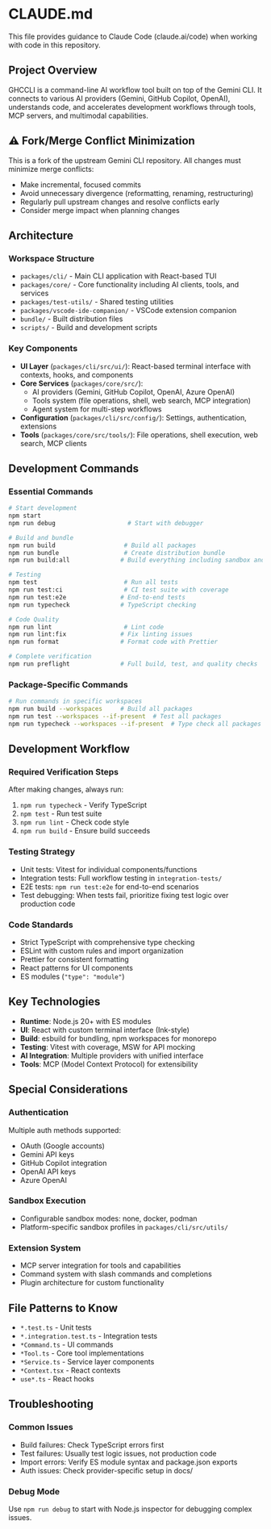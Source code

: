 # CLAUDE.md

This file provides guidance to Claude Code (claude.ai/code) when working with code in this repository.

## Project Overview

GHCCLI is a command-line AI workflow tool built on top of the Gemini CLI. It connects to various AI providers (Gemini, GitHub Copilot, OpenAI), understands code, and accelerates development workflows through tools, MCP servers, and multimodal capabilities.

## ⚠️ Fork/Merge Conflict Minimization

This is a fork of the upstream Gemini CLI repository. All changes must minimize merge conflicts:
- Make incremental, focused commits
- Avoid unnecessary divergence (reformatting, renaming, restructuring)
- Regularly pull upstream changes and resolve conflicts early
- Consider merge impact when planning changes

## Architecture

### Workspace Structure
- `packages/cli/` - Main CLI application with React-based TUI
- `packages/core/` - Core functionality including AI clients, tools, and services
- `packages/test-utils/` - Shared testing utilities
- `packages/vscode-ide-companion/` - VSCode extension companion
- `bundle/` - Built distribution files
- `scripts/` - Build and development scripts

### Key Components
- **UI Layer** (`packages/cli/src/ui/`): React-based terminal interface with contexts, hooks, and components
- **Core Services** (`packages/core/src/`): 
  - AI providers (Gemini, GitHub Copilot, OpenAI, Azure OpenAI)
  - Tools system (file operations, shell, web search, MCP integration)
  - Agent system for multi-step workflows
- **Configuration** (`packages/cli/src/config/`): Settings, authentication, extensions
- **Tools** (`packages/core/src/tools/`): File operations, shell execution, web search, MCP clients

## Development Commands

### Essential Commands
```bash
# Start development
npm start
npm run debug                    # Start with debugger

# Build and bundle
npm run build                   # Build all packages
npm run bundle                  # Create distribution bundle
npm run build:all              # Build everything including sandbox and vscode

# Testing
npm test                        # Run all tests
npm run test:ci                 # CI test suite with coverage
npm run test:e2e               # End-to-end tests
npm run typecheck              # TypeScript checking

# Code Quality
npm run lint                    # Lint code
npm run lint:fix               # Fix linting issues
npm run format                 # Format code with Prettier

# Complete verification
npm run preflight              # Full build, test, and quality checks
```

### Package-Specific Commands
```bash
# Run commands in specific workspaces
npm run build --workspaces     # Build all packages
npm run test --workspaces --if-present  # Test all packages
npm run typecheck --workspaces --if-present  # Type check all packages
```

## Development Workflow

### Required Verification Steps
After making changes, always run:
1. `npm run typecheck` - Verify TypeScript
2. `npm test` - Run test suite  
3. `npm run lint` - Check code style
4. `npm run build` - Ensure build succeeds

### Testing Strategy
- Unit tests: Vitest for individual components/functions
- Integration tests: Full workflow testing in `integration-tests/`
- E2E tests: `npm run test:e2e` for end-to-end scenarios
- Test debugging: When tests fail, prioritize fixing test logic over production code

### Code Standards
- Strict TypeScript with comprehensive type checking
- ESLint with custom rules and import organization
- Prettier for consistent formatting
- React patterns for UI components
- ES modules (`"type": "module"`)

## Key Technologies

- **Runtime**: Node.js 20+ with ES modules
- **UI**: React with custom terminal interface (Ink-style)
- **Build**: esbuild for bundling, npm workspaces for monorepo
- **Testing**: Vitest with coverage, MSW for API mocking
- **AI Integration**: Multiple providers with unified interface
- **Tools**: MCP (Model Context Protocol) for extensibility

## Special Considerations

### Authentication
Multiple auth methods supported:
- OAuth (Google accounts)
- Gemini API keys
- GitHub Copilot integration
- OpenAI API keys
- Azure OpenAI

### Sandbox Execution
- Configurable sandbox modes: none, docker, podman
- Platform-specific sandbox profiles in `packages/cli/src/utils/`

### Extension System
- MCP server integration for tools and capabilities
- Command system with slash commands and completions
- Plugin architecture for custom functionality

## File Patterns to Know

- `*.test.ts` - Unit tests
- `*.integration.test.ts` - Integration tests  
- `*Command.ts` - UI commands
- `*Tool.ts` - Core tool implementations
- `*Service.ts` - Service layer components
- `*Context.tsx` - React contexts
- `use*.ts` - React hooks

## Troubleshooting

### Common Issues
- Build failures: Check TypeScript errors first
- Test failures: Usually test logic issues, not production code
- Import errors: Verify ES module syntax and package.json exports
- Auth issues: Check provider-specific setup in docs/

### Debug Mode
Use `npm run debug` to start with Node.js inspector for debugging complex issues.
